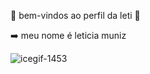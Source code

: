 


💜 bem-vindos ao perfil da leti 💜




➡️  meu nome é leticia muniz
  
  
  
![icegif-1453](https://github.com/MiojocomQueijo/MiojocomQueijo/assets/169828904/5b6ed740-43c0-4864-b6d7-3a077801ec4e)
